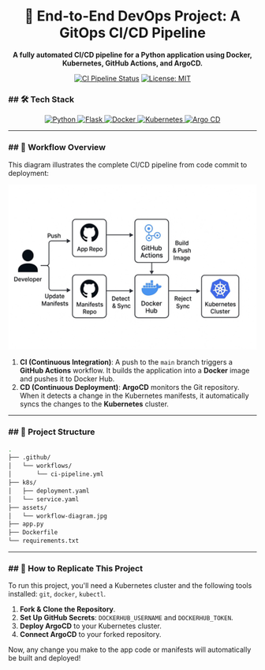 <div align="center">

# 🎨 End-to-End DevOps Project: A GitOps CI/CD Pipeline

**A fully automated CI/CD pipeline for a Python application using Docker, Kubernetes, GitHub Actions, and ArgoCD.**

</div>

<div align="center">

[![CI Pipeline Status](https://github.com/sudlo/CI-CD/actions/workflows/ci-pipeline.yml/badge.svg)](https://github.com/sudlo/CI-CD/actions/workflows/ci-pipeline.yml)
[![License: MIT](https://img.shields.io/badge/License-MIT-yellow.svg)](https://opensource.org/licenses/MIT)

</div>

### ## 🛠️ Tech Stack

<div align="center">
  <a href="https://www.python.org" target="_blank" rel="noreferrer">
    <img src="https://img.shields.io/badge/Python-3776AB?style=for-the-badge&logo=python&logoColor=white" alt="Python">
  </a>
  <a href="https://flask.palletsprojects.com/" target="_blank" rel="noreferrer">
    <img src="https://img.shields.io/badge/Flask-000000?style=for-the-badge&logo=flask&logoColor=white" alt="Flask">
  </a>
  <a href="https://www.docker.com/" target="_blank" rel="noreferrer">
    <img src="https://img.shields.io/badge/Docker-2496ED?style=for-the-badge&logo=docker&logoColor=white" alt="Docker">
  </a>
  <a href="https://kubernetes.io" target="_blank" rel="noreferrer">
    <img src="https://img.shields.io/badge/Kubernetes-326CE5?style=for-the-badge&logo=kubernetes&logoColor=white" alt="Kubernetes">
  </a>
  <a href="https://argo-cd.readthedocs.io/" target="_blank" rel="noreferrer">
    <img src="https://img.shields.io/badge/Argo%20CD-EF7B4D?style=for-the-badge&logo=argo&logoColor=white" alt="Argo CD">
  </a>
</div>

---

### ## 🚀 Workflow Overview

This diagram illustrates the complete CI/CD pipeline from code commit to deployment:

![DevOps Workflow Diagram](./assets/workflow-diagram.jpg)

1.  **CI (Continuous Integration)**: A push to the `main` branch triggers a **GitHub Actions** workflow. It builds the application into a **Docker** image and pushes it to Docker Hub.
2.  **CD (Continuous Deployment)**: **ArgoCD** monitors the Git repository. When it detects a change in the Kubernetes manifests, it automatically syncs the changes to the **Kubernetes** cluster.

---

### ## 📂 Project Structure

```bash
.
├── .github/
│   └── workflows/
│       └── ci-pipeline.yml
├── k8s/
│   ├── deployment.yaml
│   └── service.yaml
├── assets/
│   └── workflow-diagram.jpg
├── app.py
├── Dockerfile
└── requirements.txt
```

---

### ## 🔧 How to Replicate This Project

To run this project, you'll need a Kubernetes cluster and the following tools installed: `git`, `docker`, `kubectl`.

1.  **Fork & Clone the Repository**.
2.  **Set Up GitHub Secrets**: `DOCKERHUB_USERNAME` and `DOCKERHUB_TOKEN`.
3.  **Deploy ArgoCD** to your Kubernetes cluster.
4.  **Connect ArgoCD** to your forked repository.

Now, any change you make to the app code or manifests will automatically be built and deployed!